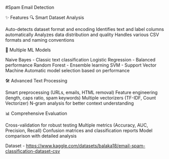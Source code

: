 #Spam Email Detection

✨ Features
🔍 Smart Dataset Analysis

Auto-detects dataset format and encoding
Identifies text and label columns automatically
Analyzes data distribution and quality
Handles various CSV formats and naming conventions

🤖 Multiple ML Models

Naive Bayes - Classic text classification
Logistic Regression - Balanced performance
Random Forest - Ensemble learning
SVM - Support Vector Machine
Automatic model selection based on performance

🛠️ Advanced Text Processing

Smart preprocessing (URLs, emails, HTML removal)
Feature engineering (length, caps ratio, spam keywords)
Multiple vectorizers (TF-IDF, Count Vectorizer)
N-gram analysis for better context understanding

📊 Comprehensive Evaluation

Cross-validation for robust testing
Multiple metrics (Accuracy, AUC, Precision, Recall)
Confusion matrices and classification reports
Model comparison with detailed analysis

Dataset - https://www.kaggle.com/datasets/balaka18/email-spam-classification-dataset-csv
